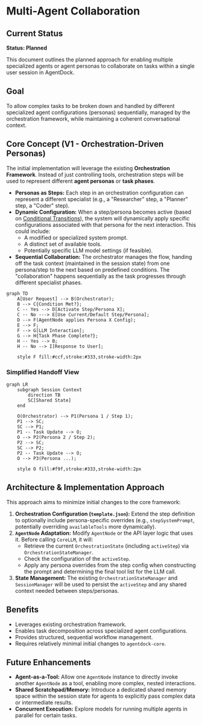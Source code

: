 # Multi-Agent Collaboration

## Current Status

**Status: Planned**

This document outlines the planned approach for enabling multiple specialized agents or agent personas to collaborate on tasks within a single user session in AgentDock.

## Goal

To allow complex tasks to be broken down and handled by different specialized agent configurations (personas) sequentially, managed by the orchestration framework, while maintaining a coherent conversational context.

## Core Concept (V1 - Orchestration-Driven Personas)

The initial implementation will leverage the existing **Orchestration Framework**. Instead of just controlling tools, orchestration steps will be used to represent different **agent personas** or **task phases**.

-   **Personas as Steps:** Each step in an orchestration configuration can represent a different specialist (e.g., a "Researcher" step, a "Planner" step, a "Coder" step).
-   **Dynamic Configuration:** When a step/persona becomes active (based on [Conditional Transitions](../architecture/orchestration/conditional-transitions.md)), the system will dynamically apply specific configurations associated with that persona for the next interaction. This could include:
    -   A modified or specialized system prompt.
    -   A distinct set of available tools.
    -   Potentially specific LLM model settings (if feasible).
-   **Sequential Collaboration:** The orchestrator manages the flow, handing off the task context (maintained in the session state) from one persona/step to the next based on predefined conditions. The "collaboration" happens sequentially as the task progresses through different specialist phases.

```mermaid
graph TD
    A[User Request] --> B(Orchestrator);
    B --> C{Condition Met?};
    C -- Yes --> D[Activate Step/Persona X];
    C -- No ---> E[Use Current/Default Step/Persona];
    D --> F(AgentNode applies Persona X Config);
    E --> F;
    F --> G[LLM Interaction];
    G --> H{Task Phase Complete?};
    H -- Yes --> B;
    H -- No --> I[Response to User];

    style F fill:#ccf,stroke:#333,stroke-width:2px
```

### Simplified Handoff View

```mermaid
graph LR
    subgraph Session Context
        direction TB
        SC[Shared State]
    end
    
    O(Orchestrator) --> P1(Persona 1 / Step 1);
    P1 --> SC;
    SC --> P1;
    P1 -- Task Update --> O;
    O --> P2(Persona 2 / Step 2);
    P2 --> SC;
    SC --> P2;
    P2 -- Task Update --> O;
    O --> P3(Persona ...);

    style O fill:#f9f,stroke:#333,stroke-width:2px
```

## Architecture & Implementation Approach

This approach aims to minimize initial changes to the core framework:

1.  **Orchestration Configuration (`template.json`):** Extend the step definition to optionally include persona-specific overrides (e.g., `stepSystemPrompt`, potentially overriding `availableTools` more dynamically).
2.  **`AgentNode` Adaptation:** Modify `AgentNode` or the API layer logic that uses it. Before calling `CoreLLM`, it will:
    -   Retrieve the current `OrchestrationState` (including `activeStep`) via `OrchestrationStateManager`.
    -   Check the configuration of the `activeStep`.
    -   Apply any persona overrides from the step config when constructing the prompt and determining the final tool list for the LLM call.
3.  **State Management:** The existing `OrchestrationStateManager` and `SessionManager` will be used to persist the `activeStep` and any shared context needed between steps/personas.

## Benefits

-   Leverages existing orchestration framework.
-   Enables task decomposition across specialized agent configurations.
-   Provides structured, sequential workflow management.
-   Requires relatively minimal initial changes to `agentdock-core`.

## Future Enhancements

-   **Agent-as-a-Tool:** Allow one `AgentNode` instance to directly invoke another `AgentNode` as a tool, enabling more complex, nested interactions.
-   **Shared Scratchpad/Memory:** Introduce a dedicated shared memory space within the session state for agents to explicitly pass complex data or intermediate results.
-   **Concurrent Execution:** Explore models for running multiple agents in parallel for certain tasks.